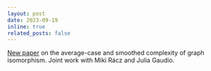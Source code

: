 ```yaml
---
layout: post
date: 2023-09-19
inline: true
related_posts: false
---
```


[New paper](https://arxiv.org/abs/2211.16454) on the average-case and smoothed complexity of graph isomorphism. Joint work with Miki Rácz and Julia Gaudio.